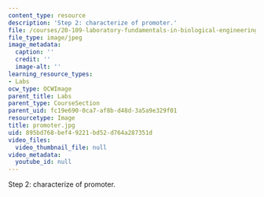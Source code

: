 ```yaml
---
content_type: resource
description: 'Step 2: characterize of promoter.'
file: /courses/20-109-laboratory-fundamentals-in-biological-engineering-fall-2007/895bd768bef49221bd52d764a287351d_promoter.jpg
file_type: image/jpeg
image_metadata:
  caption: ''
  credit: ''
  image-alt: ''
learning_resource_types:
- Labs
ocw_type: OCWImage
parent_title: Labs
parent_type: CourseSection
parent_uid: fc19e690-0ca7-af8b-d48d-3a5a9e329f01
resourcetype: Image
title: promoter.jpg
uid: 895bd768-bef4-9221-bd52-d764a287351d
video_files:
  video_thumbnail_file: null
video_metadata:
  youtube_id: null
---
```

Step 2: characterize of promoter.

